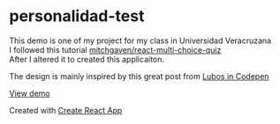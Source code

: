 # personalidad-test

This demo is one of my project for my class in Universidad Veracruzana<br>
I followed this tutorial [mitchgaven/react-multi-choice-quiz](https://mitchgavan.github.io/react-multi-choice-quiz/)<br>
After I altered it to created this applicaiton.

The design is mainly inspired by this great post from [Lubos in Codepen](https://codepen.io/lmenus/pen/KrEqpG)

[View demo](https://mikegvqz.github.io/personalidad-test/)

Created with [Create React App](https://github.com/facebookincubator/create-react-app)
